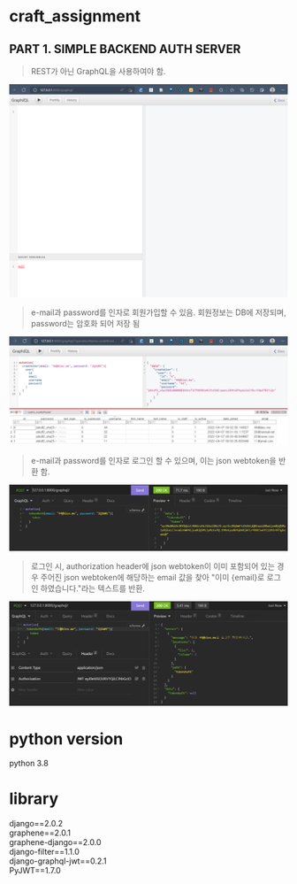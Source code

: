 # craft_assignment

## PART 1. SIMPLE BACKEND AUTH SERVER

> REST가 아닌 GraphQL을 사용하여야 함.

![](/img/1.png)

> e-mail과 password를 인자로 회원가입할 수 있음.
> 회원정보는 DB에 저장되며, password는 암호화 되어 저장 됨

![](/img/2.png)

> e-mail과 password를 인자로 로그인 할 수 있으며, 이는 json webtoken을 반환 함.

![](/img/3.png)

> 로그인 시, authorization header에 json webtoken이 이미 포함되어 있는 경우 주어진 json webtoken에 해당하는 email 값을 찾아 "이미 {email}로 로그인 하였습니다."라는 텍스트를 반환.

![](/img/4.png)


# python version

python 3.8

# library

django==2.0.2  
graphene==2.0.1  
graphene-django==2.0.0  
django-filter==1.1.0  
django-graphql-jwt==0.2.1  
PyJWT==1.7.0  